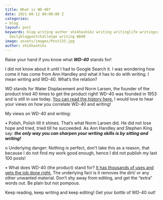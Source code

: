 ```yaml
---
title: What is WD-40?
date: 2021-08-12 00:00:00 Z
categories:
- blog
layout: post
keywords: blog writing author shikhashikz writing writinglife writingcommunity dailyblogpost
  dailyblogpostchallenge writing WD40
image: assets/images/Post133.jpg
author: shikhashikz
---
```


Raise your hand if you know what ***WD-40*** stands for! 

I did not know about it until I had to Google Search it. I was wondering how come it has come from Ann Handley and what it has to do with writing. I mean writing and WD-40. What’s the relation?

WD stands for Water Displacement and Norm Larsen, the founder of the product tried 40 times to get the product right! WD-40 was founded in 1953 and is still in use today. [You can read the history here.](https://www.wd40.com/history/) I would love to hear your views on how you correlate WD-40 and writing!

My views on WD-40 and writing:

•	Polish, Polish till it shines. That’s what Norm Larsen did. He did not lose hope and tried, tried till he succeeded. As Ann Handley and Stephen King say: ***the only way you can sharpen your writing skills is by sitting and writing!***

o	Underlying danger: Nothing is perfect, don’t take this as a reason, that because I do not find my work good enough, hence I did not publish my last 100 posts!

•	What does WD-40 (the product) stand for? [It has thousands of uses and gets the job done right.](https://www.wd40.com/products/) The underlying fact is it removes the dirt/ or any other unwanted material. Don’t shy away from editing, and get the “extra” words out. Be plain but not pompous.

Keep reading, keep writing and keep editing! Get your *bottle* of WD-40 out!

